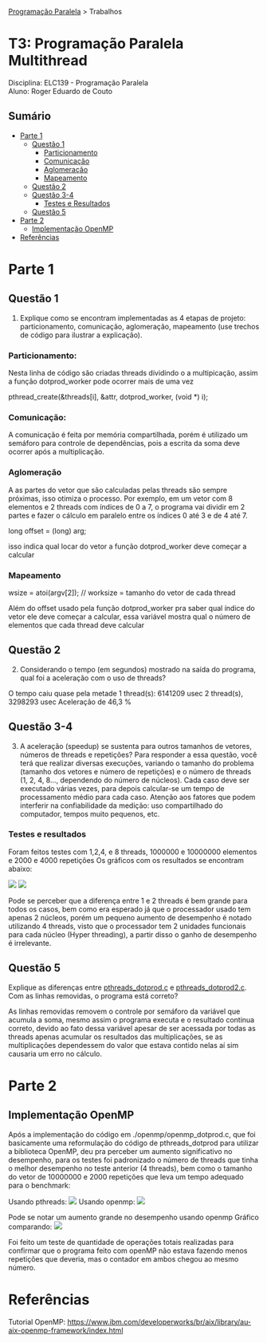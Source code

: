 
[Programação Paralela](https://github.com/AndreaInfUFSM/elc139-2018a) > Trabalhos

# T3: Programação Paralela Multithread

Disciplina: ELC139 - Programação Paralela <br/>
Aluno: Roger Eduardo de Couto

## Sumário

- [Parte 1](#parte-1)
	- [Questão 1](##questao-1)
         - [Particionamento](###particionamento)
         - [Comunicação](###comunicacao)
         - [Aglomeração](###aglomeracao)
         - [Mapeamento](###mapeamento)
	- [Questão 2](##questao-2)
    - [Questão 3-4](##questao-3-4)
        - [Testes e Resultados](###testes-res)
    - [Questão 5](##questao-5)
- [Parte 2](#parte-2)
	- [Implementação OpenMP](##implementacao)
- [Referências](#referencias)

<a name="parte-1"></a>

# Parte 1

<a name="questao-1"></a>
## Questão 1

1. Explique como se encontram implementadas as 4 etapas de projeto: particionamento, comunicação, aglomeração, mapeamento (use trechos de código para ilustrar a explicação).

<a name="particionamento"></a>
### Particionamento:

 Nesta linha de código são criadas threads dividindo o a multipicação, assim a função dotprod_worker pode ocorrer mais de uma vez 

 pthread_create(&threads[i], &attr, dotprod_worker, (void *) i);
 
<a name="comunicacao"></a>
### Comunicação:

 A comunicação é feita por memória compartilhada, porém é utilizado um semáforo para controle de dependências, pois a escrita da soma deve ocorrer após a multiplicação.

<a name="algomeracao"></a>
### Aglomeração

A as partes do vetor que são calculadas pelas threads são sempre próximas, isso otimiza o processo.
Por exemplo, em um vetor com 8 elementos e 2 threads com índices de 0 a 7, o programa vai dividir em 2 partes e fazer o cálculo em paralelo entre os índices 0 até 3 e de 4 até 7.

long offset = (long) arg; 

isso indica qual locar do vetor a função dotprod_worker deve começar a calcular

<a name="mapeamento"></a>
### Mapeamento

wsize = atoi(argv[2]);  // worksize = tamanho do vetor de cada thread

Além do offset usado pela função dotprod_worker pra saber qual índice do vetor ele deve começar a calcular, essa variável mostra qual o número de elementos que cada thread deve calcular

<a name="questao-2"></a>
## Questão 2

2. Considerando o tempo (em segundos) mostrado na saída do programa, qual foi a aceleração com o uso de threads?

O tempo caiu quase pela metade
1 thread(s): 6141209 usec
2 thread(s), 3298293 usec
Aceleração de 46,3 %

<a name="questao-3-4"></a>
## Questão 3-4

3. A aceleração (speedup) se sustenta para outros tamanhos de vetores, números de threads e repetições? Para responder a essa questão, você terá que realizar diversas execuções, variando o tamanho do problema (tamanho dos vetores e número de repetições) e o número de threads (1, 2, 4, 8..., dependendo do número de núcleos). Cada caso deve ser executado várias vezes, para depois calcular-se um tempo de processamento médio para cada caso. Atenção aos fatores que podem interferir na confiabilidade da medição: uso compartilhado do computador, tempos muito pequenos, etc.

<a name="testes-res"></a>
### Testes e resultados

Foram feitos testes com 1,2,4, e 8 threads, 1000000 e 10000000 elementos e 2000 e 4000 repetições
Os gráficos com os resultados se encontram abaixo:

<img src="grafico1.png">

<img src="grafico2.png">

Pode se perceber que a diferença entre 1 e 2 threads é bem grande para todos os casos, bem como era esperado já que o processador usado tem apenas 2 núcleos, porém um pequeno aumento de desempenho é notado utilizando 4 threads, visto que o processador tem 2 unidades funcionais para cada núcleo (Hyper threading), a partir disso o ganho de desempenho é irrelevante.

<a name="questao-5"></a>
## Questão 5

Explique as diferenças entre [pthreads_dotprod.c](pthreads_dotprod/pthreads_dotprod.c) e [pthreads_dotprod2.c](pthreads_dotprod/pthreads_dotprod2.c). Com as linhas removidas, o programa está correto? 

As linhas removidas removem o controle por semáforo da variável que acumula a soma, mesmo assim o programa executa e o resultado continua correto, devido ao fato dessa variável apesar de ser acessada por todas as threads apenas acumular os resultados das multiplicações, se as multiplicações dependessem do valor que estava contido nelas aí sim causaria um erro no cálculo.

<a name="parte-2"></a>
# Parte 2

<a name="implementacao"></a>
## Implementação OpenMP

Após a implementação do código em ./openmp/openmp_dotprod.c, que foi basicamente uma reformulação do código de pthreads_dotprod para utilizar a biblioteca OpenMP, deu pra perceber um aumento significativo no desempenho, para os testes foi padronizado o número de threads que tinha o melhor desempenho no teste anterior (4 threads), bem como o tamanho do vetor de 10000000 e 2000 repetições que leva um tempo adequado para o benchmark:

Usando pthreads:
<img src="sspthreads.png">
Usando openmp:
<img src="ssopenmp.png">

Pode se notar um aumento grande no desempenho usando openmp
Gráfico comparando:
<img src="grafico3.png">

Foi feito um teste de quantidade de operações totais realizadas para confirmar que o programa feito com openMP não estava fazendo menos repetições que deveria, mas o contador em ambos chegou ao mesmo número.

<a name="referencias"></a>
# Referências

Tutorial OpenMP: https://www.ibm.com/developerworks/br/aix/library/au-aix-openmp-framework/index.html



